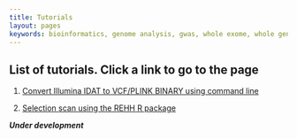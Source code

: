 ```yaml
---
title: Tutorials
layout: pages
keywords: bioinformatics, genome analysis, gwas, whole exome, whole genome
---
```


## List of tutorials. Click a link to go to the page

1. [Convert Illumina IDAT to VCF/PLINK BINARY using command line](/tutorials/convert-idat-to-vcf.html)

2. [Selection scan using the REHH R package](#.)

***Under development***

